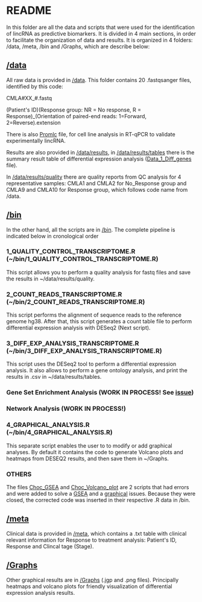 # README

In this folder are all the data and scripts that were used for the identification of lincRNA as predictive biomarkers. It is divided in 4 main sections, in order to facilitate the organization of data and results. It is organized in 4 folders: /data, /meta, /bin and /Graphs, which are describe below:

## [/data](https://github.com/LauraMCE/lncRNA_BC/tree/master/Transcriptome/data)

All raw data is provided in [/data](https://github.com/LauraMCE/lncRNA_BC/tree/master/Transcriptome/data). This folder contains 20 .fastqsanger files, identified by this code:

CMLA#XX_#.fastq

(Patient's ID)(Response group: NR = No response, R = Response)_(Orientation of paired-end reads: 1=Forward, 2=Reverse).extension

There is also [Promlc](https://github.com/LauraMCE/lncRNA_BC/blob/master/Transcriptome/data/results/Promlc.csv) file, for cell line analysis in RT-qPCR to validate experimentally lincRNA.

Results are also provided in [/data/results](https://github.com/LauraMCE/lncRNA_BC/tree/master/Transcriptome/data/results), in [/data/results/tables](https://github.com/LauraMCE/lncRNA_BC/tree/master/Transcriptome/data/results/tables) there is the summary result table of differential expression analysis ([Data_1_Diff_genes](https://github.com/LauraMCE/lncRNA_BC/blob/master/Transcriptome/data/results/tables/Data_1_Diff_genes.csv) file). 

In [/data/results/quality](https://github.com/LauraMCE/lncRNA_BC/tree/master/Transcriptome/data/results/quality) there are quality reports from QC analysis for 4 representative samples: CMLA1 and CMLA2 for No_Response group and CMLA9 and CMLA10 for Response group, which follows code name from /data.

## [/bin](https://github.com/LauraMCE/lncRNA_BC/tree/master/Transcriptome/bin)

In the other hand, all the scripts are in [/bin](https://github.com/LauraMCE/lncRNA_BC/tree/master/Transcriptome/bin). The complete pipeline is indicated below in cronological order

### 1_QUALITY_CONTROL_TRANSCRIPTOME.R (~/bin/1_QUALITY_CONTROL_TRANSCRIPTOME.R)

This script allows you to perform a quality analysis for fastq files and save the results in ~/data/results/quality.

### 2_COUNT_READS_TRANSCRIPTOME.R (~/bin/2_COUNT_READS_TRANSCRIPTOME.R)

This script performs the alignment of sequence reads to the reference genome hg38. After that, this script generates a count table file to perform differential expression analysis with DESeq2 (Next script).

### 3_DIFF_EXP_ANALYSIS_TRANSCRIPTOME.R (~/bin/3_DIFF_EXP_ANALYSIS_TRANSCRIPTOME.R)

This script uses the DESeq2 tool to perform a differential expression analysis. It also allows to perform a gene ontology analysis, and print the results in .csv in ~/data/results/tables.

### Gene Set Enrichment Analysis (WORK IN PROCESS! See [issue](https://github.com/LauraMCE/lncRNA_BC/issues/15))

### Network Analysis (WORK IN PROCESS!)

### 4_GRAPHICAL_ANALYSIS.R (~/bin/4_GRAPHICAL_ANALYSIS.R)

This separate script enables the user to to modify or add graphical analyses. By default it contains the code to generate Volcano plots and heatmaps from DESEQ2 results, and then save them in ~/Graphs.

### OTHERS

The files [Choc_GSEA](https://github.com/LauraMCE/lncRNA_BC/blob/master/Transcriptome/bin/Choc_GSEA) and [Choc_Volcano_plot](https://github.com/LauraMCE/lncRNA_BC/blob/master/Transcriptome/bin/Choc_Volcano_plot) are 2 scripts that had errors and were added to solve a [GSEA](https://github.com/LauraMCE/lncRNA_BC/issues/15) and a [graphical](https://github.com/LauraMCE/lncRNA_BC/issues/8) issues. Because they were closed, the corrected code was inserted in their respective .R data in /bin.

## [/meta](https://github.com/LauraMCE/lncRNA_BC/tree/master/Transcriptome/meta)

Clinical data is provided in [/meta](https://github.com/LauraMCE/lncRNA_BC/tree/master/Transcriptome/meta), which contains a .txt table with clinical relevant information for Response to treatment analysis: Patient's ID, Response and Clincal tage (Stage).

## [/Graphs](https://github.com/LauraMCE/lncRNA_BC/tree/master/Transcriptome/Graphs)

Other graphical results are in [/Graphs](https://github.com/LauraMCE/lncRNA_BC/tree/master/Transcriptome/Graphs) (.jgp and .png files). Principally heatmaps and volcano plots for friendly visualization of differential expression analysis results.
